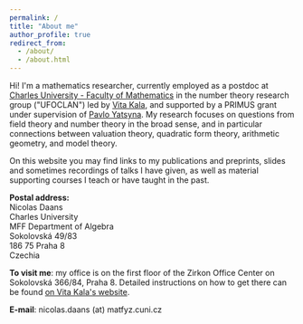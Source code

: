 ```yaml
---
permalink: /
title: "About me"
author_profile: true
redirect_from: 
  - /about/
  - /about.html
---
```


Hi! I'm a mathematics researcher, currently employed as a postdoc at [Charles University - Faculty of Mathematics](https://www.mff.cuni.cz/en) in the number theory research group ("UFOCLAN") led by [Vita Kala](https://www1.karlin.mff.cuni.cz/~kala/web/), and supported by a PRIMUS grant under supervision of [Pavlo Yatsyna](https://sites.google.com/view/pyatsyna/home).
My research focuses on questions from field theory and number theory in the broad sense, and in particular connections between valuation theory, quadratic form theory, arithmetic geometry, and model theory.

On this website you may find links to my publications and preprints, slides and sometimes recordings of talks I have given, as well as material supporting courses I teach or have taught in the past.

**Postal address:**  
Nicolas Daans  
Charles University  
MFF Department of Algebra  
Sokolovská 49/83  
186 75 Praha 8  
Czechia  

**To visit me**: my office is on the first floor of the Zirkon Office Center on Sokolovská 366/84, Praha 8. Detailed instructions on how to get there can be found [on Vita Kala's website](https://www1.karlin.mff.cuni.cz/~kala/web/contact).

**E-mail**: nicolas.daans (at) matfyz.cuni.cz